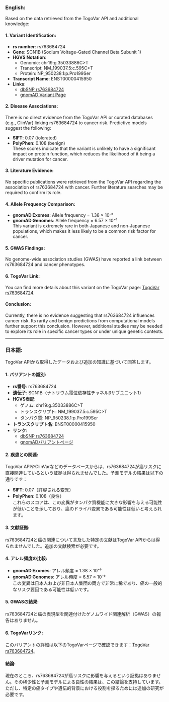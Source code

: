 ### English:
Based on the data retrieved from the TogoVar API and additional knowledge:

#### 1. **Variant Identification**:
- **rs number**: rs763684724  
- **Gene**: SCN1B (Sodium Voltage-Gated Channel Beta Subunit 1)  
- **HGVS Notation**:  
  - Genomic: chr19:g.35033886C>T  
  - Transcript: NM_199037.5:c.595C>T  
  - Protein: NP_950238.1:p.Pro199Ser  
- **Transcript Name**: ENST00000415950  
- **Links**:  
  - [dbSNP rs763684724](https://identifiers.org/dbsnp/rs763684724)  
  - [gnomAD Variant Page](https://gnomad.broadinstitute.org/variant/19-35033886-C-T?dataset=gnomad_r4)  

#### 2. **Disease Associations**:
There is no direct evidence from the TogoVar API or curated databases (e.g., ClinVar) linking rs763684724 to cancer risk. Predictive models suggest the following:  
- **SIFT**: 0.07 (tolerated)  
- **PolyPhen**: 0.108 (benign)  
These scores indicate that the variant is unlikely to have a significant impact on protein function, which reduces the likelihood of it being a driver mutation for cancer.

#### 3. **Literature Evidence**:
No specific publications were retrieved from the TogoVar API regarding the association of rs763684724 with cancer. Further literature searches may be required to confirm its role.

#### 4. **Allele Frequency Comparison**:
- **gnomAD Exomes**: Allele frequency = 1.38 × 10⁻⁶  
- **gnomAD Genomes**: Allele frequency = 6.57 × 10⁻⁶  
This variant is extremely rare in both Japanese and non-Japanese populations, which makes it less likely to be a common risk factor for cancer.

#### 5. **GWAS Findings**:
No genome-wide association studies (GWAS) have reported a link between rs763684724 and cancer phenotypes.

#### 6. **TogoVar Link**:
You can find more details about this variant on the TogoVar page: [TogoVar rs763684724](https://togovar.org).

#### Conclusion:
Currently, there is no evidence suggesting that rs763684724 influences cancer risk. Its rarity and benign predictions from computational models further support this conclusion. However, additional studies may be needed to explore its role in specific cancer types or under unique genetic contexts.

---

### 日本語:
TogoVar APIから取得したデータおよび追加の知識に基づいて回答します。

#### 1. **バリアントの識別**:
- **rs番号**: rs763684724  
- **遺伝子**: SCN1B（ナトリウム電位依存性チャネルβサブユニット1）  
- **HGVS表記**:  
  - ゲノム: chr19:g.35033886C>T  
  - トランスクリプト: NM_199037.5:c.595C>T  
  - タンパク質: NP_950238.1:p.Pro199Ser  
- **トランスクリプト名**: ENST00000415950  
- **リンク**:  
  - [dbSNP rs763684724](https://identifiers.org/dbsnp/rs763684724)  
  - [gnomADバリアントページ](https://gnomad.broadinstitute.org/variant/19-35033886-C-T?dataset=gnomad_r4)  

#### 2. **疾患との関連**:
TogoVar APIやClinVarなどのデータベースからは、rs763684724が癌リスクに直接関連しているという証拠は得られませんでした。予測モデルの結果は以下の通りです：  
- **SIFT**: 0.07（許容される変異）  
- **PolyPhen**: 0.108（良性）  
これらのスコアは、この変異がタンパク質機能に大きな影響を与える可能性が低いことを示しており、癌のドライバ変異である可能性は低いと考えられます。

#### 3. **文献証拠**:
rs763684724と癌の関連について言及した特定の文献はTogoVar APIからは得られませんでした。追加の文献検索が必要です。

#### 4. **アレル頻度の比較**:
- **gnomAD Exomes**: アレル頻度 = 1.38 × 10⁻⁶  
- **gnomAD Genomes**: アレル頻度 = 6.57 × 10⁻⁶  
この変異は日本人および非日本人集団の両方で非常に稀であり、癌の一般的なリスク要因である可能性は低いです。

#### 5. **GWASの結果**:
rs763684724と癌の表現型を関連付けたゲノムワイド関連解析（GWAS）の報告はありません。

#### 6. **TogoVarリンク**:
このバリアントの詳細は以下のTogoVarページで確認できます：[TogoVar rs763684724](https://togovar.org)。

#### 結論:
現在のところ、rs763684724が癌リスクに影響を与えるという証拠はありません。その稀少性と予測モデルによる良性の結果は、この結論を支持しています。ただし、特定の癌タイプや遺伝的背景における役割を探るためには追加の研究が必要です。